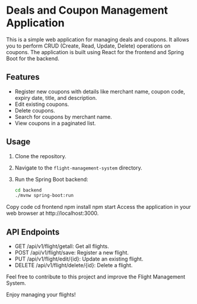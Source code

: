 # Deals and Coupon Management Application

This is a simple web application for managing deals and coupons. It allows you to perform CRUD (Create, Read, Update, Delete) operations on coupons. The application is built using React for the frontend and Spring Boot for the backend.

## Features

- Register new coupons with details like merchant name, coupon code, expiry date, title, and description.
- Edit existing coupons.
- Delete coupons.
- Search for coupons by merchant name.
- View coupons in a paginated list.

## Usage

1. Clone the repository.

2. Navigate to the `flight-management-system` directory.

3. Run the Spring Boot backend:
   ```bash
   cd backend
   ./mvnw spring-boot:run
  Copy code
  cd frontend
  npm install
  npm start
  Access the application in your web browser at http://localhost:3000.
  
  ## API Endpoints

  
 - GET /api/v1/flight/getall: Get all flights.
 - POST /api/v1/flight/save: Register a new flight.
 - PUT /api/v1/flight/edit/{id}: Update an existing flight.
 - DELETE /api/v1/flight/delete/{id}: Delete a flight.
  
  Feel free to contribute to this project and improve the Flight Management System.
  
  Enjoy managing your flights!         
